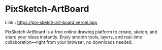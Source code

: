 # PixSketch-ArtBoard
Link : https://pix-sketch-art-board.vercel.app

PixSketch-ArtBoard is a free online drawing platform to create, sketch, and share your ideas instantly. Enjoy smooth tools, layers, and real-time collaboration—right from your browser, no downloads needed.
